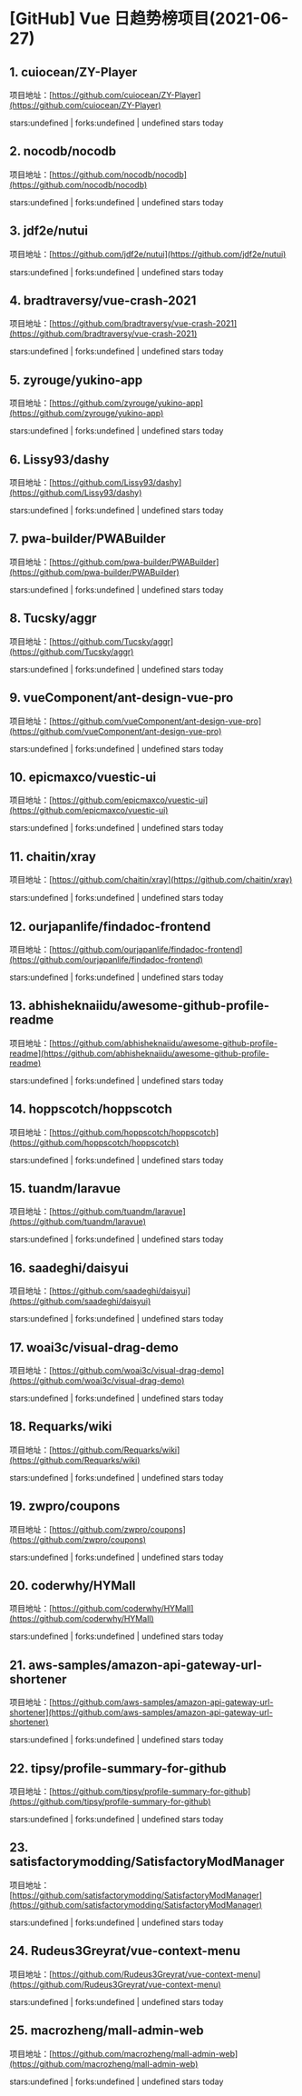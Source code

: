 # [GitHub] Vue 日趋势榜项目(2021-06-27)

## 1. cuiocean/ZY-Player 

项目地址：[https://github.com/cuiocean/ZY-Player](https://github.com/cuiocean/ZY-Player)

stars:undefined | forks:undefined | undefined stars today 



## 2. nocodb/nocodb 

项目地址：[https://github.com/nocodb/nocodb](https://github.com/nocodb/nocodb)

stars:undefined | forks:undefined | undefined stars today 



## 3. jdf2e/nutui 

项目地址：[https://github.com/jdf2e/nutui](https://github.com/jdf2e/nutui)

stars:undefined | forks:undefined | undefined stars today 



## 4. bradtraversy/vue-crash-2021 

项目地址：[https://github.com/bradtraversy/vue-crash-2021](https://github.com/bradtraversy/vue-crash-2021)

stars:undefined | forks:undefined | undefined stars today 



## 5. zyrouge/yukino-app 

项目地址：[https://github.com/zyrouge/yukino-app](https://github.com/zyrouge/yukino-app)

stars:undefined | forks:undefined | undefined stars today 



## 6. Lissy93/dashy 

项目地址：[https://github.com/Lissy93/dashy](https://github.com/Lissy93/dashy)

stars:undefined | forks:undefined | undefined stars today 



## 7. pwa-builder/PWABuilder 

项目地址：[https://github.com/pwa-builder/PWABuilder](https://github.com/pwa-builder/PWABuilder)

stars:undefined | forks:undefined | undefined stars today 



## 8. Tucsky/aggr 

项目地址：[https://github.com/Tucsky/aggr](https://github.com/Tucsky/aggr)

stars:undefined | forks:undefined | undefined stars today 



## 9. vueComponent/ant-design-vue-pro 

项目地址：[https://github.com/vueComponent/ant-design-vue-pro](https://github.com/vueComponent/ant-design-vue-pro)

stars:undefined | forks:undefined | undefined stars today 



## 10. epicmaxco/vuestic-ui 

项目地址：[https://github.com/epicmaxco/vuestic-ui](https://github.com/epicmaxco/vuestic-ui)

stars:undefined | forks:undefined | undefined stars today 



## 11. chaitin/xray 

项目地址：[https://github.com/chaitin/xray](https://github.com/chaitin/xray)

stars:undefined | forks:undefined | undefined stars today 



## 12. ourjapanlife/findadoc-frontend 

项目地址：[https://github.com/ourjapanlife/findadoc-frontend](https://github.com/ourjapanlife/findadoc-frontend)

stars:undefined | forks:undefined | undefined stars today 



## 13. abhisheknaiidu/awesome-github-profile-readme 

项目地址：[https://github.com/abhisheknaiidu/awesome-github-profile-readme](https://github.com/abhisheknaiidu/awesome-github-profile-readme)

stars:undefined | forks:undefined | undefined stars today 



## 14. hoppscotch/hoppscotch 

项目地址：[https://github.com/hoppscotch/hoppscotch](https://github.com/hoppscotch/hoppscotch)

stars:undefined | forks:undefined | undefined stars today 



## 15. tuandm/laravue 

项目地址：[https://github.com/tuandm/laravue](https://github.com/tuandm/laravue)

stars:undefined | forks:undefined | undefined stars today 



## 16. saadeghi/daisyui 

项目地址：[https://github.com/saadeghi/daisyui](https://github.com/saadeghi/daisyui)

stars:undefined | forks:undefined | undefined stars today 



## 17. woai3c/visual-drag-demo 

项目地址：[https://github.com/woai3c/visual-drag-demo](https://github.com/woai3c/visual-drag-demo)

stars:undefined | forks:undefined | undefined stars today 



## 18. Requarks/wiki 

项目地址：[https://github.com/Requarks/wiki](https://github.com/Requarks/wiki)

stars:undefined | forks:undefined | undefined stars today 



## 19. zwpro/coupons 

项目地址：[https://github.com/zwpro/coupons](https://github.com/zwpro/coupons)

stars:undefined | forks:undefined | undefined stars today 



## 20. coderwhy/HYMall 

项目地址：[https://github.com/coderwhy/HYMall](https://github.com/coderwhy/HYMall)

stars:undefined | forks:undefined | undefined stars today 



## 21. aws-samples/amazon-api-gateway-url-shortener 

项目地址：[https://github.com/aws-samples/amazon-api-gateway-url-shortener](https://github.com/aws-samples/amazon-api-gateway-url-shortener)

stars:undefined | forks:undefined | undefined stars today 



## 22. tipsy/profile-summary-for-github 

项目地址：[https://github.com/tipsy/profile-summary-for-github](https://github.com/tipsy/profile-summary-for-github)

stars:undefined | forks:undefined | undefined stars today 



## 23. satisfactorymodding/SatisfactoryModManager 

项目地址：[https://github.com/satisfactorymodding/SatisfactoryModManager](https://github.com/satisfactorymodding/SatisfactoryModManager)

stars:undefined | forks:undefined | undefined stars today 



## 24. Rudeus3Greyrat/vue-context-menu 

项目地址：[https://github.com/Rudeus3Greyrat/vue-context-menu](https://github.com/Rudeus3Greyrat/vue-context-menu)

stars:undefined | forks:undefined | undefined stars today 



## 25. macrozheng/mall-admin-web 

项目地址：[https://github.com/macrozheng/mall-admin-web](https://github.com/macrozheng/mall-admin-web)

stars:undefined | forks:undefined | undefined stars today 



